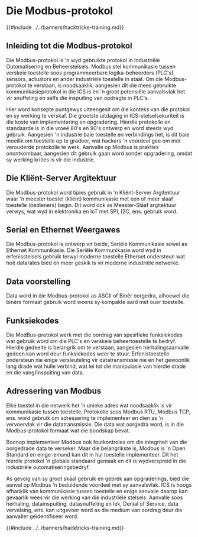 # Die Modbus-protokol

{{#include ../../banners/hacktricks-training.md}}

## Inleiding tot die Modbus-protokol

Die Modbus-protokol is 'n wyd gebruikte protokol in Industriële Outomatisering en Beheerstelsels. Modbus stel kommunikasie tussen verskeie toestelle soos programmeerbare logika-beheerders (PLC's), sensors, actuators en ander industriële toestelle in staat. Om die Modbus-protokol te verstaan, is noodsaaklik, aangesien dit die mees gebruikte kommunikasieprotokol in die ICS is en 'n groot potensiële aanvalsvlak het vir snuffeling en selfs die inspuiting van opdragte in PLC's.

Hier word konsepte puntgewys uiteengesit om die konteks van die protokol en sy werking te verskaf. Die grootste uitdaging in ICS-stelselsekuriteit is die koste van implementering en opgradering. Hierdie protokolle en standaarde is in die vroeë 80's en 90's ontwerp en word steeds wyd gebruik. Aangesien 'n industrie baie toestelle en verbindings het, is dit baie moeilik om toestelle op te gradeer, wat hackers 'n voordeel gee om met verouderde protokolle te werk. Aanvalle op Modbus is prakties onontkombaar, aangesien dit gebruik gaan word sonder opgradering, omdat sy werking krities is vir die industrie.

## Die Kliënt-Server Argitektuur

Die Modbus-protokol word tipies gebruik in 'n Kliënt-Server Argitektuur waar 'n meester toestel (kliënt) kommunikasie met een of meer slaaf toestelle (bedieners) begin. Dit word ook as Meester-Slaaf argitektuur verwys, wat wyd in elektronika en IoT met SPI, I2C, ens. gebruik word.

## Serial en Ethernet Weergawes

Die Modbus-protokol is ontwerp vir beide, Seriële Kommunikasie sowel as Ethernet Kommunikasie. Die Seriële Kommunikasie word wyd in erfenisstelsels gebruik terwyl moderne toestelle Ethernet ondersteun wat hoë datarates bied en meer geskik is vir moderne industriële netwerke.

## Data voorstelling

Data word in die Modbus-protokol as ASCII of Binêr oorgedra, alhoewel die binêre formaat gebruik word weens sy kompakte aard met ouer toestelle.

## Funksiekodes

Die ModBus-protokol werk met die oordrag van spesifieke funksiekodes wat gebruik word om die PLC's en verskeie beheertoestelle te bedryf. Hierdie gedeelte is belangrik om te verstaan, aangesien herhalingsaanvalle gedoen kan word deur funksiekodes weer te stuur. Erfenistoestelle ondersteun nie enige versleuteling vir datatransmissie nie en het gewoonlik lang drade wat hulle verbind, wat lei tot die manipulasie van hierdie drade en die vang/inspuiting van data.

## Adressering van Modbus

Elke toestel in die netwerk het 'n unieke adres wat noodsaaklik is vir kommunikasie tussen toestelle. Protokolle soos Modbus RTU, Modbus TCP, ens. word gebruik om adressering te implementeer en dien as 'n vervoervlak vir die datatransmissie. Die data wat oorgedra word, is in die Modbus-protokol formaat wat die boodskap bevat.

Boonop implementeer Modbus ook foutkontroles om die integriteit van die oorgedrade data te verseker. Maar die belangrikste is, Modbus is 'n Open Standard en enige iemand kan dit in hul toestelle implementeer. Dit het hierdie protokol 'n globale standaard gemaak en dit is wydverspreid in die industriële outomatiseringsbedryf.

As gevolg van sy groot skaal gebruik en gebrek aan opgraderings, bied die aanval op Modbus 'n beduidende voordeel met sy aanvalsvlak. ICS is hoogs afhanklik van kommunikasie tussen toestelle en enige aanvalle daarop kan gevaarlik wees vir die werking van die industriële stelsels. Aanvalle soos herhaling, datainspuiting, datasnuffeling en lek, Denial of Service, data vervalsing, ens. kan uitgevoer word as die medium van oordrag deur die aanvaller geïdentifiseer word.

{{#include ../../banners/hacktricks-training.md}}
